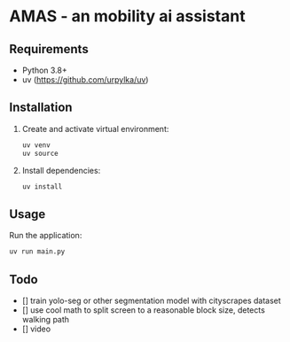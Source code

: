 # AMAS - an mobility ai assistant

## Requirements
- Python 3.8+
- uv (https://github.com/urpylka/uv)

## Installation
1. Create and activate virtual environment:
   ```bash
   uv venv
   uv source
   ```
2. Install dependencies:
   ```bash
   uv install
   ```

## Usage
Run the application:
```bash
uv run main.py
```

## Todo
- [] train yolo-seg or other segmentation model with cityscrapes dataset
- [] use cool math to split screen to a reasonable block size, detects walking path
- [] video
